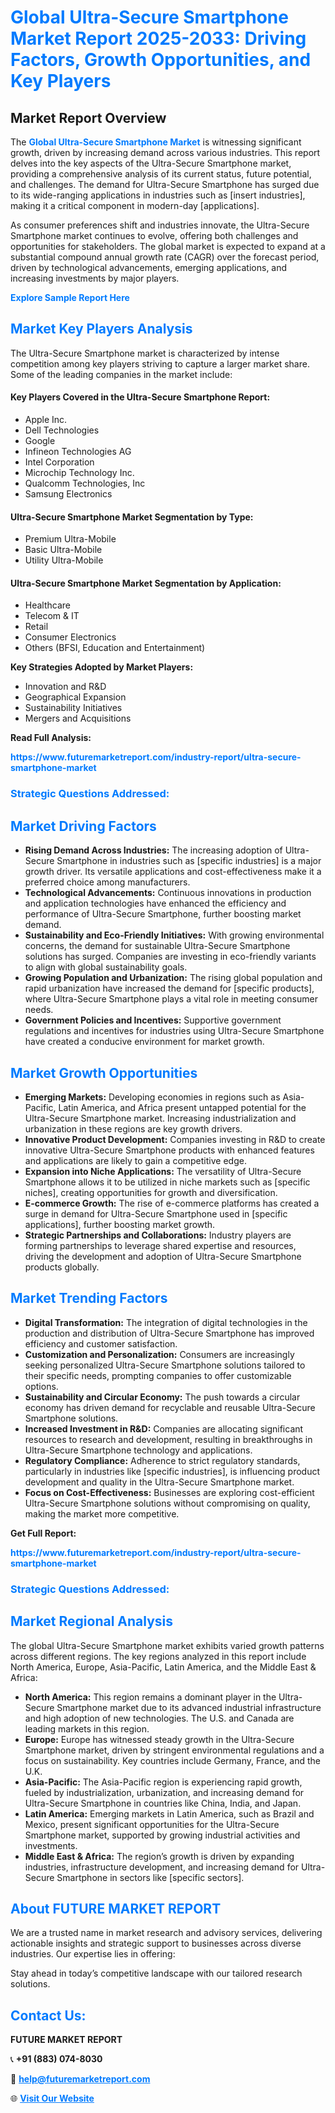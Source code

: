 <h1 style="color: #007BFF;">Global Ultra-Secure Smartphone Market Report 2025-2033: Driving Factors, Growth Opportunities, and Key Players</h1>

<section id="overview">
<h2>Market Report Overview</h2>
<p>The <a href="https://www.futuremarketreport.com/industry-report/ultra-secure-smartphone-market" style="color: #007BFF; text-decoration: none;"><strong>Global Ultra-Secure Smartphone Market</strong></a> is witnessing significant growth, driven by increasing demand across various industries. This report delves into the key aspects of the Ultra-Secure Smartphone market, providing a comprehensive analysis of its current status, future potential, and challenges. The demand for Ultra-Secure Smartphone has surged due to its wide-ranging applications in industries such as [insert industries], making it a critical component in modern-day [applications].</p>
<p>As consumer preferences shift and industries innovate, the Ultra-Secure Smartphone market continues to evolve, offering both challenges and opportunities for stakeholders. The global market is expected to expand at a substantial compound annual growth rate (CAGR) over the forecast period, driven by technological advancements, emerging applications, and increasing investments by major players.</p>
</section>

<section id="overview">
<p><a href="https://www.futuremarketreport.com/request-sample/reportId=35501" style="color: #007BFF; text-decoration: none;"><strong>Explore Sample Report Here</strong></a></p>
</section>

<section id="key-players">
<h2 style="color: #007BFF;">Market Key Players Analysis</h2>
<p>The Ultra-Secure Smartphone market is characterized by intense competition among key players striving to capture a larger market share. Some of the leading companies in the market include:</p>
<h4>Key Players Covered in the Ultra-Secure Smartphone Report:</h4>
<ul><li>Apple Inc.</li><li>Dell Technologies</li><li>Google</li><li>Infineon Technologies AG</li><li>Intel Corporation</li><li>Microchip Technology Inc.</li><li>Qualcomm Technologies, Inc</li><li>Samsung Electronics</li></ul>
<h4>Ultra-Secure Smartphone Market Segmentation by Type:</h4>
<ul><li>Premium Ultra-Mobile</li><li>Basic Ultra-Mobile</li><li>Utility Ultra-Mobile</li></ul>

<h4>Ultra-Secure Smartphone Market Segmentation by Application:</h4>
<ul><li>Healthcare</li><li>Telecom &amp; IT</li><li>Retail</li><li>Consumer Electronics</li><li>Others (BFSI, Education and Entertainment)</li></ul>
<p><strong>Key Strategies Adopted by Market Players:</strong></p>
<ul>
<li>Innovation and R&D</li>
<li>Geographical Expansion</li>
<li>Sustainability Initiatives</li>
<li>Mergers and Acquisitions</li>
</ul>
</section>

<section>
<p><strong>Read Full Analysis: </strong></p><a href="https://www.futuremarketreport.com/industry-report/ultra-secure-smartphone-market" style="color: #007BFF; text-decoration: none;"><strong>https://www.futuremarketreport.com/industry-report/ultra-secure-smartphone-market</strong></a>
<h3 style="color: #007BFF;">Strategic Questions Addressed:</h3>
</section>

<section id="driving-factors">
<h2 style="color: #007BFF;">Market Driving Factors</h2>
<ul>
<li><strong>Rising Demand Across Industries:</strong> The increasing adoption of Ultra-Secure Smartphone in industries such as [specific industries] is a major growth driver. Its versatile applications and cost-effectiveness make it a preferred choice among manufacturers.</li>
<li><strong>Technological Advancements:</strong> Continuous innovations in production and application technologies have enhanced the efficiency and performance of Ultra-Secure Smartphone, further boosting market demand.</li>
<li><strong>Sustainability and Eco-Friendly Initiatives:</strong> With growing environmental concerns, the demand for sustainable Ultra-Secure Smartphone solutions has surged. Companies are investing in eco-friendly variants to align with global sustainability goals.</li>
<li><strong>Growing Population and Urbanization:</strong> The rising global population and rapid urbanization have increased the demand for [specific products], where Ultra-Secure Smartphone plays a vital role in meeting consumer needs.</li>
<li><strong>Government Policies and Incentives:</strong> Supportive government regulations and incentives for industries using Ultra-Secure Smartphone have created a conducive environment for market growth.</li>
</ul>
</section>

<section id="growth-opportunities">
<h2 style="color: #007BFF;">Market Growth Opportunities</h2>
<ul>
<li><strong>Emerging Markets:</strong> Developing economies in regions such as Asia-Pacific, Latin America, and Africa present untapped potential for the Ultra-Secure Smartphone market. Increasing industrialization and urbanization in these regions are key growth drivers.</li>
<li><strong>Innovative Product Development:</strong> Companies investing in R&D to create innovative Ultra-Secure Smartphone products with enhanced features and applications are likely to gain a competitive edge.</li>
<li><strong>Expansion into Niche Applications:</strong> The versatility of Ultra-Secure Smartphone allows it to be utilized in niche markets such as [specific niches], creating opportunities for growth and diversification.</li>
<li><strong>E-commerce Growth:</strong> The rise of e-commerce platforms has created a surge in demand for Ultra-Secure Smartphone used in [specific applications], further boosting market growth.</li>
<li><strong>Strategic Partnerships and Collaborations:</strong> Industry players are forming partnerships to leverage shared expertise and resources, driving the development and adoption of Ultra-Secure Smartphone products globally.</li>
</ul>
</section>

<section id="trending-factors">
<h2 style="color: #007BFF;">Market Trending Factors</h2>
<ul>
<li><strong>Digital Transformation:</strong> The integration of digital technologies in the production and distribution of Ultra-Secure Smartphone has improved efficiency and customer satisfaction.</li>
<li><strong>Customization and Personalization:</strong> Consumers are increasingly seeking personalized Ultra-Secure Smartphone solutions tailored to their specific needs, prompting companies to offer customizable options.</li>
<li><strong>Sustainability and Circular Economy:</strong> The push towards a circular economy has driven demand for recyclable and reusable Ultra-Secure Smartphone solutions.</li>
<li><strong>Increased Investment in R&D:</strong> Companies are allocating significant resources to research and development, resulting in breakthroughs in Ultra-Secure Smartphone technology and applications.</li>
<li><strong>Regulatory Compliance:</strong> Adherence to strict regulatory standards, particularly in industries like [specific industries], is influencing product development and quality in the Ultra-Secure Smartphone market.</li>
<li><strong>Focus on Cost-Effectiveness:</strong> Businesses are exploring cost-efficient Ultra-Secure Smartphone solutions without compromising on quality, making the market more competitive.</li>
</ul>
</section>

<section>
<p><strong>Get Full Report: </strong></p><a href="https://www.futuremarketreport.com/industry-report/ultra-secure-smartphone-market" style="color: #007BFF; text-decoration: none;"><strong>https://www.futuremarketreport.com/industry-report/ultra-secure-smartphone-market</strong></a>
<h3 style="color: #007BFF;">Strategic Questions Addressed:</h3>
</section>


<section id="regional-analysis">
<h2 style="color: #007BFF;">Market Regional Analysis</h2>
<p>The global Ultra-Secure Smartphone market exhibits varied growth patterns across different regions. The key regions analyzed in this report include North America, Europe, Asia-Pacific, Latin America, and the Middle East & Africa:</p>
<ul>
<li><strong>North America:</strong> This region remains a dominant player in the Ultra-Secure Smartphone market due to its advanced industrial infrastructure and high adoption of new technologies. The U.S. and Canada are leading markets in this region.</li>
<li><strong>Europe:</strong> Europe has witnessed steady growth in the Ultra-Secure Smartphone market, driven by stringent environmental regulations and a focus on sustainability. Key countries include Germany, France, and the U.K.</li>
<li><strong>Asia-Pacific:</strong> The Asia-Pacific region is experiencing rapid growth, fueled by industrialization, urbanization, and increasing demand for Ultra-Secure Smartphone in countries like China, India, and Japan.</li>
<li><strong>Latin America:</strong> Emerging markets in Latin America, such as Brazil and Mexico, present significant opportunities for the Ultra-Secure Smartphone market, supported by growing industrial activities and investments.</li>
<li><strong>Middle East & Africa:</strong> The region’s growth is driven by expanding industries, infrastructure development, and increasing demand for Ultra-Secure Smartphone in sectors like [specific sectors].</li>
</ul>
</section>

<footer>
<h2 style="color: #007BFF;">About FUTURE MARKET REPORT</h2>
<p>We are a trusted name in market research and advisory services, delivering actionable insights and strategic support to businesses across diverse industries. Our expertise lies in offering:</p>

<p>Stay ahead in today’s competitive landscape with our tailored research solutions.</p>

<h2 style="color: #007BFF;">Contact Us:</h2>
<p><strong>FUTURE MARKET REPORT</strong></p>
<p>📞 <strong>+91 (883) 074-8030</strong></p>
<p>📧 <strong><a href="mailto:help@futuremarketreport.com" style="color: #007BFF;">help@futuremarketreport.com</a></strong></p>
<p>🌐 <strong><a href="https://www.futuremarketreport.com/" style="color: #007BFF;">Visit Our Website</a></strong></p>
</footer>